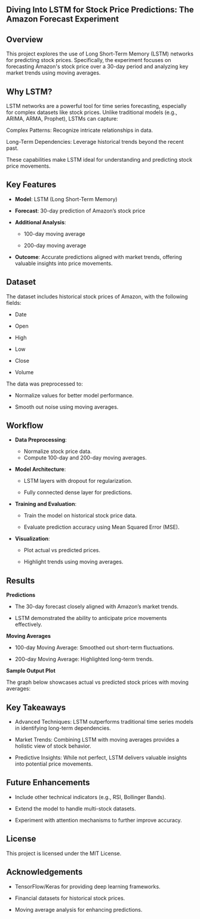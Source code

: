 ## Diving Into LSTM for Stock Price Predictions: The Amazon Forecast Experiment

## Overview

This project explores the use of Long Short-Term Memory (LSTM) networks for predicting stock prices. Specifically, the experiment focuses on forecasting Amazon's stock price over a 30-day period and analyzing key market trends using moving averages.

## Why LSTM?

LSTM networks are a powerful tool for time series forecasting, especially for complex datasets like stock prices. Unlike traditional models (e.g., ARIMA, ARMA, Prophet), LSTMs can capture:

Complex Patterns: Recognize intricate relationships in data.

Long-Term Dependencies: Leverage historical trends beyond the recent past.

These capabilities make LSTM ideal for understanding and predicting stock price movements.

## Key Features

* **Model**: LSTM (Long Short-Term Memory)

* **Forecast**: 30-day prediction of Amazon’s stock price

* **Additional Analysis**:

  - 100-day moving average

  - 200-day moving average

* **Outcome**: Accurate predictions aligned with market trends, offering valuable insights into price movements.

## Dataset

The dataset includes historical stock prices of Amazon, with the following fields:

* Date

* Open

* High

* Low

* Close

* Volume

The data was preprocessed to:

* Normalize values for better model performance.

* Smooth out noise using moving averages.

## Workflow

* **Data Preprocessing**:

   - Normalize stock price data.
   - Compute 100-day and 200-day moving averages.

* **Model Architecture**:

   - LSTM layers with dropout for regularization.

   - Fully connected dense layer for predictions.

* **Training and Evaluation**:

  - Train the model on historical stock price data.

  - Evaluate prediction accuracy using Mean Squared Error (MSE).

* **Visualization**:

  - Plot actual vs predicted prices.

  - Highlight trends using moving averages.

## Results

**Predictions**

* The 30-day forecast closely aligned with Amazon’s market trends.

* LSTM demonstrated the ability to anticipate price movements effectively.
  
**Moving Averages** 

* 100-day Moving Average: Smoothed out short-term fluctuations.

* 200-day Moving Average: Highlighted long-term trends.

**Sample Output Plot**

The graph below showcases actual vs predicted stock prices with moving averages:



## Key Takeaways

* Advanced Techniques: LSTM outperforms traditional time series models in identifying long-term dependencies.
  
* Market Trends: Combining LSTM with moving averages provides a holistic view of stock behavior.

* Predictive Insights: While not perfect, LSTM delivers valuable insights into potential price movements.

## Future Enhancements

* Include other technical indicators (e.g., RSI, Bollinger Bands).

* Extend the model to handle multi-stock datasets.

* Experiment with attention mechanisms to further improve accuracy.

## License

This project is licensed under the MIT License.

## Acknowledgements

* TensorFlow/Keras for providing deep learning frameworks.

* Financial datasets for historical stock prices.

* Moving average analysis for enhancing predictions.
